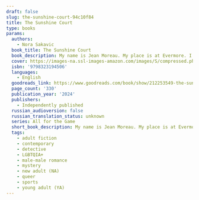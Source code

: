```yaml
---
draft: false
slug: the-sunshine-court-94c10f84
title: The Sunshine Court
type: books
params:
  authors:
    - Nora Sakavic
  book_title: The Sunshine Court
  book_description: My name is Jean Moreau. My place is at Evermore. I belong to the Moriyamas. It is a truth Jean has built his life around, a reminder this is the best he can hope for and all he deserves. But when he is stolen from Edgar Allan University and sold to a more dangerous master, Jean is forced to contend with a life outside of the Nest for the first time in five years. The Foxes call his transfer to California a fresh start; Jean knows it is little more than a golden cage. Captain Jeremy Knox is facing his final year with the USC Trojans and fifth straight year falling short of the championships trophy he desperately craves. Taking in the nation’s best defenseman is a no-brainer, even if that man is a Raven. But Jean is no monster, just a man with no hope or desire for a future, and when Evermore's collapse starts dragging Jean's hideous secrets to light, Jeremy is forced to contend with the cost of victory.
  cover: https://images-na.ssl-images-amazon.com/images/S/compressed.photo.goodreads.com/books/1715708397i/212253549.jpg
  isbn: '9798323194506'
  languages:
    - English
  goodreads_link: https://www.goodreads.com/book/show/212253549-the-sunshine-court
  page_count: '330'
  publication_year: '2024'
  publishers:
    - Independently published
  russian_audioversion: false
  russian_translation_status: unknown
  series: All for the Game
  short_book_description: My name is Jean Moreau. My place is at Evermore.
  tags:
    - adult fiction
    - contemporary
    - detective
    - LGBTQIA+
    - male-male romance
    - mystery
    - new adult (NA)
    - queer
    - sports
    - young adult (YA)
---
```


